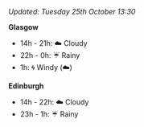 *Updated: Tuesday 25th October 13:30*

**Glasgow**

* 14h - 21h: :cloud: Cloudy
* 22h - 0h: :umbrella: Rainy
* 1h: :cyclone: Windy (:cloud:)

**Edinburgh**

* 14h - 22h: :cloud: Cloudy
* 23h - 1h: :umbrella: Rainy
